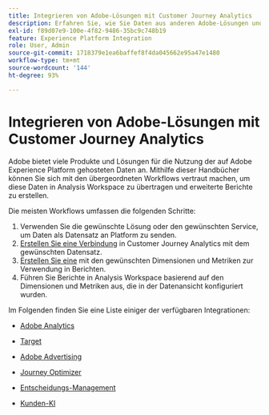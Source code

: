 ```yaml
---
title: Integrieren von Adobe-Lösungen mit Customer Journey Analytics
description: Erfahren Sie, wie Sie Daten aus anderen Adobe-Lösungen und -Services integrieren können.
exl-id: f89d07e9-100e-4f82-9486-35bc9c748b19
feature: Experience Platform Integration
role: User, Admin
source-git-commit: 1718379e1ea6baffef8f4da045662e95a47e1480
workflow-type: tm+mt
source-wordcount: '144'
ht-degree: 93%

---
```


# Integrieren von Adobe-Lösungen mit Customer Journey Analytics

Adobe bietet viele Produkte und Lösungen für die Nutzung der auf Adobe Experience Platform gehosteten Daten an. Mithilfe dieser Handbücher können Sie sich mit den übergeordneten Workflows vertraut machen, um diese Daten in Analysis Workspace zu übertragen und erweiterte Berichte zu erstellen.

Die meisten Workflows umfassen die folgenden Schritte:

1. Verwenden Sie die gewünschte Lösung oder den gewünschten Service, um Daten als Datensatz an Platform zu senden.
2. [Erstellen Sie eine Verbindung](/help/connections/create-connection.md) in Customer Journey Analytics mit dem gewünschten Datensatz.
3. [Erstellen Sie eine](/help/data-views/create-dataview.md) mit den gewünschten Dimensionen und Metriken zur Verwendung in Berichten.
4. Führen Sie Berichte in Analysis Workspace basierend auf den Dimensionen und Metriken aus, die in der Datenansicht konfiguriert wurden.

Im Folgenden finden Sie eine Liste einiger der verfügbaren Integrationen:

* [Adobe Analytics](/help/integrations/aa.md)

* [Target](/help/integrations/at.md)

* [Adobe Advertising](/help/integrations/advertising.md)

* [Journey Optimizer](/help/integrations/ajo.md)

* [Entscheidungs-Management](/help/integrations/ajo-od.md)

* [Kunden-KI](/help/integrations/customer-ai.md)
